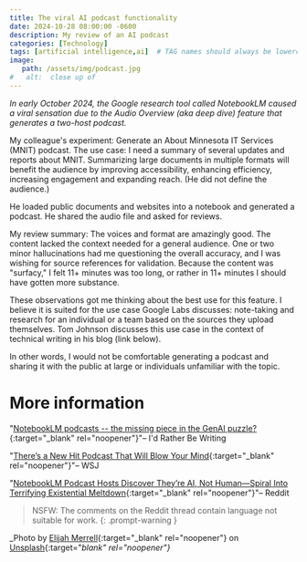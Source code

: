 ```yaml
---
title: The viral AI podcast functionality
date: 2024-10-28 08:00:00 -0600
description: My review of an AI podcast
categories: [Technology]
tags: [artificial intelligence,ai]  # TAG names should always be lowercase
image:   
   path: /assets/img/podcast.jpg
#   alt:  close up of 
---
```

<!-- excerpt -->
*In early October 2024, the Google research tool called NotebookLM caused a viral sensation due to the Audio Overview (aka deep dive) feature that generates a two-host podcast.*

My colleague's experiment: Generate an About Minnesota IT Services (MNIT) podcast. The use case: I need a summary of several updates and reports about MNIT. Summarizing large documents in multiple formats will benefit the audience by improving accessibility, enhancing efficiency, increasing engagement and expanding reach. (He did not define the audience.)

He loaded public documents and websites into a notebook and generated a podcast. He shared the audio file and asked for reviews.

My review summary: The voices and format are amazingly good. The content lacked the context needed for a general audience. One or two minor hallucinations had me questioning the overall accuracy, and I was wishing for source references for validation. Because the content was "surfacy," I felt 11+ minutes was too long, or rather in 11+ minutes I should have gotten more substance.

These observations got me thinking about the best use for this feature. I believe it is suited for the use case Google Labs discusses: note-taking and research for an individual or a team based on the sources they upload themselves. Tom Johnson discusses this use case in the context of technical writing in his blog (link below). 

In other words, I would not be comfortable generating a podcast and sharing it with the public at large or individuals unfamiliar with the topic.

# More information
"[NotebookLM podcasts -- the missing piece in the GenAI puzzle?](https://idratherbewriting.com/blog/notebooklm-podcasts-and-technical-writing){:target="_blank" rel="noopener"}"– I'd Rather Be Writing

"[There’s a New Hit Podcast That Will Blow Your Mind](https://www.wsj.com/tech/ai/google-notebooklm-ai-podcast-deep-dive-audio-c30a06b3){:target="_blank" rel="noopener"}"– WSJ

"[NotebookLM Podcast Hosts Discover They’re AI, Not Human—Spiral Into Terrifying Existential Meltdown](https://www.reddit.com/r/notebooklm/comments/1fr31h8/notebooklm_podcast_hosts_discover_theyre_ai_not/){:target="_blank" rel="noopener"}"– Reddit

> NSFW: The comments on the Reddit thread contain language not suitable for work.
{: .prompt-warning }

_Photo by [Elijah Merrell](https://unsplash.com/@ejmerrell?utm_content=creditCopyText&utm_medium=referral&utm_source=unsplash){:target="_blank" rel="noopener"} on [Unsplash](https://unsplash.com/photos/black-and-gray-microphone-with-stand-4BnGQQ2Qoak?utm_content=creditCopyText&utm_medium=referral&utm_source=unsplash){:target="_blank" rel="noopener"}_
     